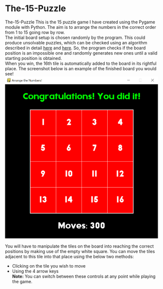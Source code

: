 # The-15-Puzzle
The-15-Puzzle This is the 15 puzzle game I have created using the Pygame module with Python. The aim is to arrange the numbers in the correct order from 1 to 15 going row by row.  
The initial board setup is chosen randomly by the program. This could produce unsolvable puzzles, which can be checked using an algorithm described in detail [here](https://www.cs.bham.ac.uk/~mdr/teaching/modules04/java2/TilesSolvability.html) and [here](https://www.geeksforgeeks.org/check-instance-15-puzzle-solvable/). 
So, the program checks if the board position is an impossible one and randomly generates new ones until a valid starting position is obtained.  
When you win, the 16th tile is automatically added to the board in its rightful place. The screenshot below is an example of the finished board you would see!  
![](https://github.com/Aayushi-R/The-15-Puzzle/blob/master/winning15_ss.PNG)

You will have to manipulate the tiles on the board into reaching the correct positions by making use of the empty white square. You can move the tiles adjacent to this tile into that place using the below two methods:
* Clicking on the tile you wish to move 
* Using the 4 arrow keys  
**Note:** You can switch between these controls at any point while playing the game.
